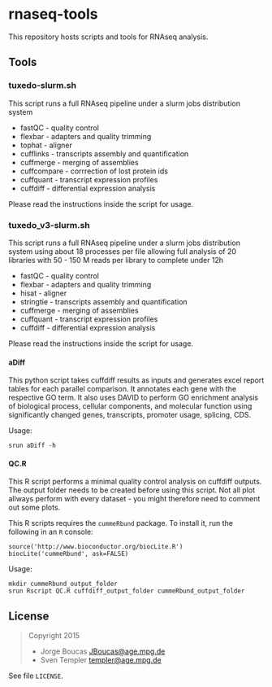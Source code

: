 # rnaseq-tools

This repository hosts scripts and tools for RNAseq analysis.

## Tools

### tuxedo-slurm.sh

This script runs a full RNAseq pipeline under a slurm jobs distribution system

* fastQC - quality control 
* flexbar - adapters and quality trimming 
* tophat - aligner 
* cufflinks - transcripts assembly and quantification 
* cuffmerge - merging of assemblies 
* cuffcompare - corrrection of lost protein ids 
* cuffquant - transcript expression profiles 
* cuffdiff - differential expression analysis 

Please read the instructions inside the script for usage.

### tuxedo_v3-slurm.sh

This script runs a full RNAseq pipeline under a slurm jobs distribution system 
using about 18 processes per file allowing full analysis of 20 libraries with 
50 - 150 M reads per library to complete under 12h 

* fastQC - quality control 
* flexbar - adapters and quality trimming 
* hisat - aligner 
* stringtie - transcripts assembly and quantification 
* cuffmerge - merging of assemblies 
* cuffquant - transcript expression profiles 
* cuffdiff - differential expression analysis 

Please read the instructions inside the script for usage. 

####  aDiff

This python script takes cuffdiff results as inputs and generates excel report 
tables for each parallel comparison. It annotates each gene with the respective 
GO term. It also uses DAVID to perform GO enrichment analysis of biological process, 
cellular components,  and molecular function using significantly changed genes, 
transcripts, promoter usage, splicing, CDS.

Usage: 

```
srun aDiff -h
```

#### QC.R

This R script performs a minimal quality control analysis on cuffdiff outputs. 
The output folder needs to be created before using this script. 
Not all plot allways perform with every dataset - you might therefore need to 
comment out some plots.

This R scripts requires the `cummeRbund` package. To install it, run the following
in an `R` console:

```
source('http://www.bioconductor.org/biocLite.R')
biocLite('cummeRbund', ask=FALSE)
```

Usage:

```
mkdir cummeRbund_output_folder
srun Rscript QC.R cuffdiff_output_folder cummeRbund_output_folder
```

## License

> Copyright 2015
> * Jorge Boucas <JBoucas@age.mpg.de>
> * Sven Templer <templer@age.mpg.de>

See file `LICENSE`.
